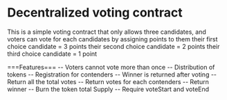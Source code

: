 # Decentralized voting contract

This is a simple voting contract that only allows three candidates, and voters can vote for each candidates by assigning points to them
their first choice candidate = 3 points
their second choice candidate = 2 points
their third choice candidate  = 1 point

===Features===
-- Voters cannot vote more than once
-- Distribution of tokens
-- Registration for contenders
-- Winner is returned after voting
-- Return all the total votes
-- Return votes for each contenders
-- Return winner
-- Burn the token total Supply
-- Require voteStart and voteEnd
